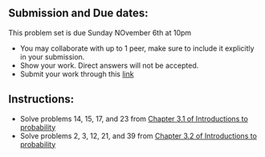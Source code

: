 ## Submission and Due dates:

This problem set is due Sunday NOvember 6th at 10pm

- You may collaborate with up to 1 peer, make sure to include it explicitly in your submission.
- Show your work. Direct answers will not be accepted.
- Submit your work through this [link](tbd)

## Instructions:

- Solve problems  14, 15, 17, and 23 from [Chapter 3.1 of Introductions to probability](https://open.umn.edu/opentextbooks/textbooks/21)
- Solve problems  2, 3, 12, 21, and 39 from [Chapter 3.2 of Introductions to probability](https://open.umn.edu/opentextbooks/textbooks/21)
